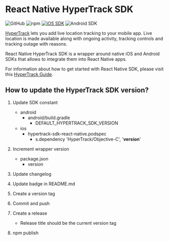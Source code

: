 # React Native HyperTrack SDK

![GitHub](https://img.shields.io/github/license/hypertrack/sdk-react-native.svg)
![npm](https://img.shields.io/npm/v/hypertrack-sdk-react-native.svg)
[![iOS SDK](https://img.shields.io/badge/iOS%20SDK-4.11.1-brightgreen.svg)](https://cocoapods.org/pods/HyperTrack)
![Android SDK](https://img.shields.io/badge/Android%20SDK-6.0.2-brightgreen.svg)

[HyperTrack](https://www.hypertrack.com) lets you add live location tracking to your mobile app. Live location is made available along with ongoing activity, tracking controls and tracking outage with reasons.

React Native HyperTrack SDK is a wrapper around native iOS and Android SDKs that allows to integrate them into React Native apps.

For information about how to get started with React Native SDK, please visit this [HyperTrack Guide](https://www.hypertrack.com/docs/install-sdk-react-native).

## How to update the HyperTrack SDK version?


1. Update SDK constant

    - android
        - android/build.gradle
             - DEFAULT_HYPERTRACK_SDK_VERSION 
    - ios
        - hypertrack-sdk-react-native.podspec
            - s.dependency 'HyperTrack/Objective-C', '**version**'

2. Increment wrapper version
    - package.json
        - version
  
3. Update changelog
4. Update badge in README.md
5. Create a version tag
6. Commit and push
7. Create a release
    - Release title should be the current version tag
9. npm publish
